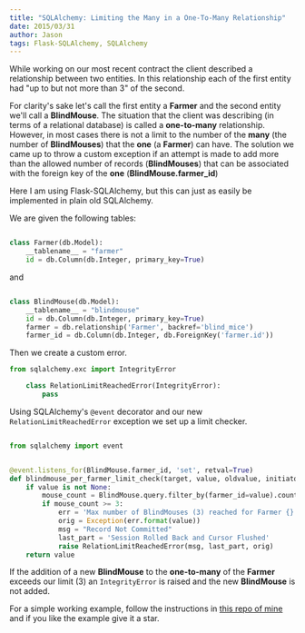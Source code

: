 ```yaml
---
title: "SQLAlchemy: Limiting the Many in a One-To-Many Relationship"
date: 2015/03/31
author: Jason
tags: Flask-SQLAlchemy, SQLAlchemy
---
```



While working on our most recent contract the client described a relationship between two entities. In this relationship each of the first entity had "up to but not more than 3" of the second.

For clarity's sake let's call the first entity a **Farmer** and the second entity we'll call a **BlindMouse**. The situation that the client was describing (in terms of a relational database) is called a **one-to-many** relationship. However, in most cases there is not a limit to the number of the **many** (the number of **BlindMouses**) that the **one** (a **Farmer**) can have. The solution we came up to throw a custom exception if an attempt is made to add more than the allowed number of records (**BlindMouses**) that can be associated with the foreign key of the **one** (**BlindMouse.farmer_id**)

Here I am using Flask-SQLAlchemy, but this can just as easily be implemented in plain old SQLAlchemy.

We are given the following tables:

```python

class Farmer(db.Model):
    __tablename__ = "farmer"
    id = db.Column(db.Integer, primary_key=True)

```

and

```python

class BlindMouse(db.Model):
    __tablename__ = "blindmouse"
    id = db.Column(db.Integer, primary_key=True)
    farmer = db.relationship('Farmer', backref='blind_mice')
    farmer_id = db.Column(db.Integer, db.ForeignKey('farmer.id'))

```

Then we create a custom error.

```python
from sqlalchemy.exc import IntegrityError

    class RelationLimitReachedError(IntegrityError):
        pass
```

Using SQLAlchemy's ```@event``` decorator and our new ```RelationLimitReachedError``` exception we set up a limit checker.

```python

from sqlalchemy import event


@event.listens_for(BlindMouse.farmer_id, 'set', retval=True)
def blindmouse_per_farmer_limit_check(target, value, oldvalue, initiator):
    if value is not None:
        mouse_count = BlindMouse.query.filter_by(farmer_id=value).count()
        if mouse_count >= 3:
            err = 'Max number of BlindMouses (3) reached for Farmer {}'
            orig = Exception(err.format(value))
            msg = "Record Not Committed"
            last_part = 'Session Rolled Back and Cursor Flushed'
            raise RelationLimitReachedError(msg, last_part, orig)
    return value

```

If the addition of a new **BlindMouse** to the **one-to-many** of the **Farmer** exceeds our limit (3) an ```IntegrityError``` is raised and the new **BlindMouse** is not added.

For a simple working example, follow the instructions in [this repo of mine](https://github.com/elbow-jason/three-blind-mice) and if you like the example give it a star.

